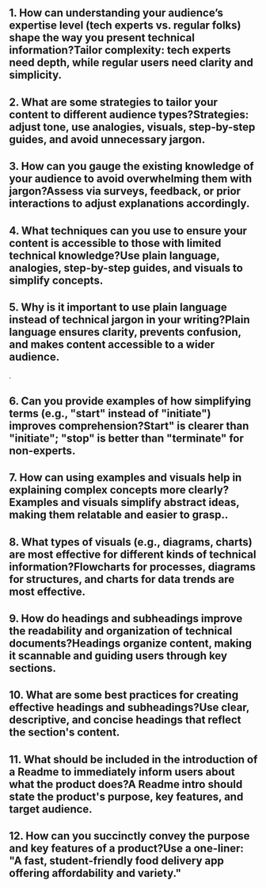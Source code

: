 ## 1. How can understanding your audience’s expertise level (tech experts vs. regular folks) shape the way you present technical information?Tailor complexity: tech experts need depth, while regular users need clarity and simplicity.
## 2. What are some strategies to tailor your content to different audience types?Strategies: adjust tone, use analogies, visuals, step-by-step guides, and avoid unnecessary jargon.
## 3. How can you gauge the existing knowledge of your audience to avoid overwhelming them with jargon?Assess via surveys, feedback, or prior interactions to adjust explanations accordingly.
## 4. What techniques can you use to ensure your content is accessible to those with limited technical knowledge?Use plain language, analogies, step-by-step guides, and visuals to simplify concepts.
## 5. Why is it important to use plain language instead of technical jargon in your writing?Plain language ensures clarity, prevents confusion, and makes content accessible to a wider audience.

.
## 6. Can you provide examples of how simplifying terms (e.g., "start" instead of "initiate") improves comprehension?Start" is clearer than "initiate"; "stop" is better than "terminate" for non-experts.
## 7. How can using examples and visuals help in explaining complex concepts more clearly?Examples and visuals simplify abstract ideas, making them relatable and easier to grasp..
## 8. What types of visuals (e.g., diagrams, charts) are most effective for different kinds of technical information?Flowcharts for processes, diagrams for structures, and charts for data trends are most effective.


## 9. How do headings and subheadings improve the readability and organization of technical documents?Headings organize content, making it scannable and guiding users through key sections.
## 10. What are some best practices for creating effective headings and subheadings?Use clear, descriptive, and concise headings that reflect the section's content.
## 11. What should be included in the introduction of a Readme to immediately inform users about what the product does?A Readme intro should state the product's purpose, key features, and target audience.
## 12. How can you succinctly convey the purpose and key features of a product?Use a one-liner: "A fast, student-friendly food delivery app offering affordability and variety."

